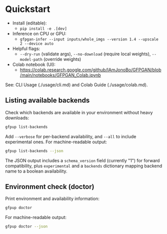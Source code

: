 # Quickstart

- Install (editable):
  - `pip install -e .[dev]`
- Inference on CPU or GPU:
  - `gfpgan-infer --input inputs/whole_imgs --version 1.4 --upscale 2 --device auto`
- Helpful flags:
  - `--dry-run` (validate args), `--no-download` (require local weights), `--model-path` (override weights)
- Colab notebook (UI):
  - https://colab.research.google.com/github/IAmJonoBo/GFPGAN/blob/main/notebooks/GFPGAN_Colab.ipynb

See: CLI Usage (./usage/cli.md) and Colab Guide (./usage/colab.md).


## Listing available backends

Check which backends are available in your environment without heavy downloads:

```bash
gfpup list-backends
```

Add `--verbose` for per-backend availability, and `--all` to include experimental ones. For machine-readable output:

```bash
gfpup list-backends --json
```

The JSON output includes a `schema_version` field (currently "1") for forward compatibility, plus `experimental` and a `backends` dictionary mapping backend name to a boolean availability.

## Environment check (doctor)

Print environment and availability information:

```bash
gfpup doctor
```

For machine-readable output:

```bash
gfpup doctor --json
```
